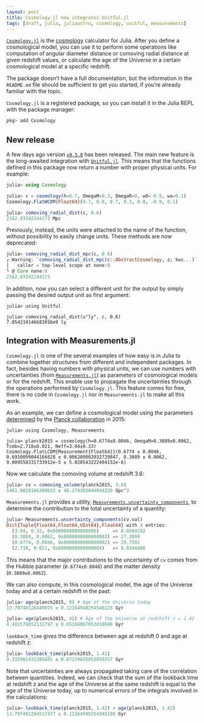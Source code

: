 ```yaml
---
layout: post
title: Cosmology.jl now integrates Unitful.jl
tags: [draft, julia, juliaastro, cosmology, unitful, measurements]
---
```


[`Cosmology.jl`](https://github.com/JuliaAstro/Cosmology.jl) is the
[cosmology](https://en.wikipedia.org/wiki/Physical_cosmology) calculator for
Julia.  After you define a cosmological model, you can use it to perform some
operations like computation of angular diameter distance or comoving radial
distance at given redshift values, or calculate the age of the Universe in a
certain cosmological model at a specific redshift.

The package doesn’t have a full documentation, but the information in the
`README.md` file should be sufficient to get you started, if you’re already
familiar with the topic.

`Cosmology.jl` is a registered package, so you can install it in the Julia REPL
with the package manager:

```julia
pkg> add Cosmology
```

## New release

A few days ago version
[`v0.5.0`](https://github.com/JuliaAstro/Cosmology.jl/releases/tag/v0.5.0) has
been released.  The main new feature is the long-awaited integration with
[`Unitful.jl`](https://github.com/ajkeller34/Unitful.jl).  This means that the
functions defined in this package now return a number with proper physical
units.  For example:

```julia
julia> using Cosmology

julia> c = cosmology(h=0.7, OmegaM=0.3, OmegaR=0, w0=-0.9, wa=0.1)
Cosmology.FlatWCDM{Float64}(0.7, 0.0, 0.7, 0.3, 0.0, -0.9, 0.1)

julia> comoving_radial_dist(c, 0.6)
2162.83342244173 Mpc
```

Previously, instead, the units were attached to the name of the function,
without possibility to easily change units.  These methods are now deprecated:

```julia
julia> comoving_radial_dist_mpc(c, 0.6)
┌ Warning: `comoving_radial_dist_mpc(c::AbstractCosmology, z; kws...)` is deprecated, use `ustrip(comoving_radial_dist(c::AbstractCosmology, z; kws...))` instead.
│   caller = top-level scope at none:0
└ @ Core none:0
2162.83342244173
```

In addition, now you can select a different unit for the output by simply
passing the desired output unit as first argument:

```
julia> using Unitful

julia> comoving_radial_dist(u"ly", c, 0.6)
7.054219146683016e9 ly
```

## Integration with Measurements.jl

`Cosmology.jl` is one of the several examples of how easy is in Julia to combine
together structures from different and independent packages.  In fact, besides
having numbers with physical units, we can use numbers with uncertainties (from
[`Measurements.jl`](https://github.com/JuliaPhysics/Measurements.jl)) as
parameters of cosmological models or for the redshift.  This enable use to
propagate the uncertainties through the operations performed by `Cosmology.jl`.
This feature comes for free, there is no code in `Cosmology.jl` nor in
`Measurements.jl` to make all this work.

As an example, we can define a cosmological model using the parameters
[determined](https://arxiv.org/abs/1502.01589) by the [Planck
collaboration](https://en.wikipedia.org/wiki/Planck_(spacecraft)) in 2015:

```
julia> using Cosmology, Measurements

julia> planck2015 = cosmology(h=0.6774±0.0046, OmegaM=0.3089±0.0062, Tcmb=2.718±0.021, Neff=3.04±0.33)
Cosmology.FlatLCDM{Measurement{Float64}}(0.6774 ± 0.0046, 0.6910099044166828 ± 0.006200002032729847, 0.3089 ± 0.0062, 9.009558331733912e-5 ± 5.020543222494152e-6)
```

Now we calculate the comoving volume at redshift 3.6:

```julia
julia> cv = comoving_volume(planck2015, 3.6)
1461.0828166268652 ± 40.378303844048226 Gpc^3
```

`Measurements.jl` provides a utility,
[`Measurements.uncertainty_components`](https://juliaphysics.github.io/Measurements.jl/stable/usage.html#Uncertainty-Contribution-1),
to determine the contribution to the total uncertainty of a quantity:

```julia
julia> Measurements.uncertainty_components(cv.val)
Dict{Tuple{Float64,Float64,UInt64},Float64} with 4 entries:
  (3.04, 0.33, 0x0000000000000005)     => 0.0494192
  (0.3089, 0.0062, 0x0000000000000003) => 27.3009
  (0.6774, 0.0046, 0x0000000000000002) => 29.7501
  (2.718, 0.021, 0x0000000000000004)   => 0.0344486
```

This means that the major contributions to the uncertainty of `cv` comes from
the Hubble parameter (`0.6774±0.0046`) and the matter density (`0.3089±0.0062`).

We can also compute, in this cosmological model, the age of the Universe today
and at a certain redshift in the past:

```julia
julia> age(planck2015, 0) # Age of the Universe today
13.79748128449975 ± 0.12164948254546123 Gyr

julia> age(planck2015, 42) # Age of the Universe at redshift z = 1.42
4.481579852131797 ± 0.05168067053818648 Gyr
```

`lookback_time` gives the difference between age at redshift 0 and age at
redshift z:

```julia
julia> lookback_time(planck2015, 1.42)
9.315901432385681 ± 0.07270835053850357 Gyr
```

Note that uncertainties are always propagated taking care of the correlation
between quantities.  Indeed, we can check that the sum of the lookback time at
redshift z and the age of the Universe at the same redshift is equal to the age
of the Universe today, up to numerical errors of the integrals involved in the
calculations:

```julia
julia> lookback_time(planck2015, 1.42) + age(planck2015, 1.42)
13.797481284517477 ± 0.12164948254345108 Gyr
```

<!-- Local Variables: -->
<!-- ispell-local-dictionary: "american" -->
<!-- End: -->

